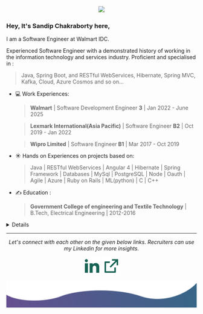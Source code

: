 <div align="center">
<img height="480" src="https://github.com/SandipChakraborty/SandipChakraborty/blob/master/readme/profileNew.jpg">
</div>

### Hey, It's <b>Sandip Chakraborty</b> here,

I am a Software Engineer at Walmart IDC.

Experienced Software Engineer with a demonstrated history of working in the information technology and services industry. Proficient and specialised in :
 > Java, Spring Boot, and RESTful WebServices, Hibernate, Spring MVC, Kafka, Cloud, Azure Cosmos and so on...

- 💻 Work Experiences:
     > <b>Walmart</b> | Software Development Engineer <b>3</b> | Jan 2022 - June 2025

     > <b>Lexmark International(Asia Pacific)</b> | Software Engineer <b> B2</b> | Oct 2019 - Jan 2022

     > <b>Wipro Limited</b> | Software Engineer<b> B1</b> | Mar 2017 - Oct 2019
- ☀️ Hands on Experiences on projects based on:
  > Java | RESTful WebServices | Angular 4 | Hibernate | Spring Framework | Databases | MySql | PostgreSQL | Node | Oauth | Agile | Azure | Ruby on Rails | ML(python) | C | C++  
- ✍️ Education :
  > <b>Government College of engineering and Textile Technology</b> | B.Tech, Electrical Engineering | 2012-2016
<details>
  <summar-y>Some interesting facts about me!</summary>
  <br>
  
  - I love to travel and an enthusiast trekker.  
  
  - Aside from Corporate Job I also collaborate on Github projects based on WebServices.Something like these :⭐️ 
    > - <a href="https://github.com/ayshik-halder/contactsCSVtoSQL">Restful Webservice</a> - <a href="https://github.com/ayshik-halder/Contacts-ui-ng">Angular4 Frontend</a>
  
  - Link to my Resume is given below :
     >   <a href="https://raw.githubusercontent.com/SandipChakraborty/SandipChakraborty/master/readme/cv.pdf" alt =" It will be updated soon"> Resume </a>

  ![My github stats](https://github-readme-stats.vercel.app/api?username=SandipChakraborty&show_icons=true)
</details>

<hr>
<p align="center">
  <i>Let's connect with each other on the given below links. Recruiters can use my Linkedin for more insights.</i>

  <p align="center">
    <a href="https://www.linkedin.com/in/sandip-chakraborty-28b48bb6/" target="_blank" alt="Linkedin"><img src="https://github.com/SandipChakraborty/SandipChakraborty/blob/master/readme/linkedin-fill.svg" ></a>
    <a href="mailto:incoming.sandip@outlook.com" target="_blank" alt="Contact me"><img src="https://github.com/SandipChakraborty/SandipChakraborty/blob/master/readme/external-link-line.svg"></a>
   
  </p>
  
</p>

<img src="https://github.com/ayshik-halder/ayshik-halder/blob/master/readme/bottom.svg" alt="bottom">
